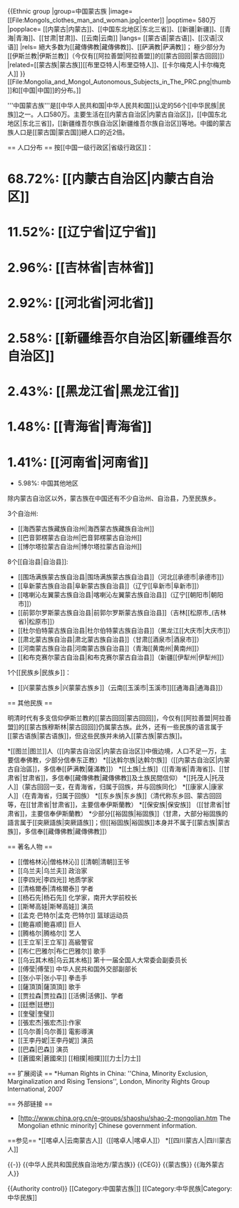 {{Ethnic group
|group=中国蒙古族
|image=[[File:Mongols_clothes_man_and_woman.jpg|center]]
|poptime= 580万 
|popplace= [[内蒙古|内蒙古]]、[[中国东北地区|东北三省]]、[[新疆|新疆]]、[[青海|青海]]、[[甘肃|甘肃]]、[[云南|云南]]
|langs= [[蒙古语|蒙古语]]、[[汉语|汉语]]
|rels= 絕大多数为[[藏傳佛教|藏傳佛教]]、[[萨满教|萨满教]]；
       極少部分为[[伊斯兰教|伊斯兰教]]（今仅有[[阿拉善盟|阿拉善盟]]的[[蒙古回回|蒙古回回]]）
|related=[[蒙古族|蒙古族]][[布里亞特人|布里亞特人]]、[[卡尔梅克人|卡尔梅克人]]
}}
[[File:Mongolia_and_Mongol_Autonomous_Subjects_in_The_PRC.png|thumb]]和[[中国|中国]]的分布。]]

'''中国蒙古族'''是[[中华人民共和国|中华人民共和国]]认定的56个[[中华民族|民族]]之一。人口580万。主要生活在[[内蒙古自治区|内蒙古自治区]]，[[中国东北地区|东北三省]]，[[新疆维吾尔族自治区|新疆维吾尔族自治区]]等地。中國的蒙古族人口是[[蒙古国|蒙古国]]總人口的近2倍。

== 人口分布 ==
按[[中国一级行政区|省级行政区]]：
# 68.72%: [[内蒙古自治区|内蒙古自治区]]
# 11.52%: [[辽宁省|辽宁省]]
# 2.96%: [[吉林省|吉林省]]
# 2.92%: [[河北省|河北省]]
# 2.58%: [[新疆维吾尔自治区|新疆维吾尔自治区]]
# 2.43%: [[黑龙江省|黑龙江省]]
# 1.48%: [[青海省|青海省]]
# 1.41%: [[河南省|河南省]]
* 5.98%: 中国其他地区

除内蒙古自治区以外，蒙古族在中国还有不少自治州、自治县，乃至民族乡。

3个自治州:
* [[海西蒙古族藏族自治州|海西蒙古族藏族自治州]]
* [[巴音郭楞蒙古自治州|巴音郭楞蒙古自治州]]
* [[博尔塔拉蒙古自治州|博尔塔拉蒙古自治州]]

8个[[自治县|自治县]]:
* [[围场满族蒙古族自治县|围场满族蒙古族自治县]]（河北[[承德市|承德市]]） 
* [[阜新蒙古族自治县|阜新蒙古族自治县]]（辽宁[[阜新市|阜新市]]） 
* [[喀喇沁左翼蒙古族自治县|喀喇沁左翼蒙古族自治县]]（辽宁[[朝阳市|朝阳市]]） 
* [[前郭尔罗斯蒙古族自治县|前郭尔罗斯蒙古族自治县]]（吉林[[松原市_(吉林省)|松原市]]） 
* [[杜尔伯特蒙古族自治县|杜尔伯特蒙古族自治县]]（黑龙江[[大庆市|大庆市]]） 
* [[肃北蒙古族自治县|肃北蒙古族自治县]]（甘肃[[酒泉市|酒泉市]]） 
* [[河南蒙古族自治县|河南蒙古族自治县]]（青海[[黄南州|黄南州]]） 
* [[和布克赛尔蒙古自治县|和布克赛尔蒙古自治县]]（新疆[[伊犁州|伊犁州]]） 

1个[[民族乡|民族乡]]：
* [[兴蒙蒙古族乡|兴蒙蒙古族乡]]（云南[[玉溪市|玉溪市]][[通海县|通海县]]）

== 其他民族 ==

明清时代有多支信仰伊斯兰教的[[蒙古回回|蒙古回回]]，今仅有[[阿拉善盟|阿拉善盟]]的[[蒙古族穆斯林|蒙古回回]]仍属蒙古族。此外，还有一些民族的语言属于[[蒙古语族|蒙古语族]]，但这些民族并未纳入[[蒙古族|蒙古族]]。

*[[图兰|图兰]]人（[[内蒙古自治区|内蒙古自治区]]中俄边境，人口不足一万，主要信奉佛教，少部分信奉东正教）
*[[达斡尔族|达斡尔族]]（[[内蒙古自治区|内蒙古自治區]]，多信奉[[萨满教|薩滿教]]）
*[[土族|土族]]（[[青海省|青海省]]、[[甘肃省|甘肃省]]，多信奉[[藏傳佛教|藏傳佛教]]及土族民間信仰）
*[[托茂人|托茂人]]（蒙古回回一支，在青海省，归属于回族，并与回族同化）
*[[康家人|康家人]]（在青海省，归属于回族）
*[[东乡族|东乡族]]（清代称东乡回、蒙古回回等，在[[甘肃省|甘肃省]]，主要信奉伊斯蘭教）
*[[保安族|保安族]] （[[甘肃省|甘肃省]]，主要信奉伊斯蘭教）
*少部分[[裕固族|裕固族]]（甘肃，大部分裕固族的語言属于[[突厥語族|突厥語族]]；但[[裕固族|裕固族]]本身并不属于[[蒙古族|蒙古族]]，多信奉[[藏傳佛教|藏傳佛教]]）

== 著名人物 ==
* [[僧格林沁|僧格林沁]] [[清朝|清朝]]王爷
* [[乌兰夫|乌兰夫]] 政治家
* [[李四光|李四光]] 地质学家
* [[清格爾泰|清格爾泰]] 学者
* [[杨石先|杨石先]] 化学家，南开大学前校长
* [[斯琴高娃|斯琴高娃]] 演员
* [[孟克·巴特尔|孟克·巴特尔]] 篮球运动员
* [[鲍喜顺|鲍喜顺]] 巨人
* [[腾格尔|腾格尔]] 艺人
* [[王立军|王立军]] 高級警官
* [[布仁巴雅尔|布仁巴雅尔]] 歌手
* [[乌云其木格|乌云其木格]] 第十一届全国人大常委会副委员长
* [[傅莹|傅莹]] 中华人民共和国外交部副部长
* [[张小平|张小平]] 拳击手
* [[薩頂頂|薩頂頂]] 歌手
* [[贾拉森|贾拉森]] [[活佛|活佛]]、学者
* [[廷懋|廷懋]]
* [[奎璧|奎璧]]
* [[張宏杰|張宏杰]]:作家
* [[乌尔善|乌尔善]] 電影導演
* [[王李丹妮|王李丹妮]] 演员
* [[巴森|巴森]] 演员
* [[蒼國來|蒼國來]] [[相撲|相撲]][[力士|力士]]

== 扩展阅读 ==
*Human Rights in China: ''China, Minority Exclusion, Marginalization and Rising Tensions'', London, Minority Rights Group International, 2007

== 外部链接 ==
* [http://www.china.org.cn/e-groups/shaoshu/shao-2-mongolian.htm The Mongolian ethnic minority] Chinese government information.

==参见==
*[[喀卓人|云南蒙古人]]（[[喀卓人|喀卓人]]）
*[[四川蒙古人|四川蒙古人]]


{{-}}
{{中华人民共和国民族自治地方/蒙古族}}
{{CEG}}
{{蒙古族}}
{{海外蒙古人}}

{{Authority control}}
[[Category:中国蒙古族|]]
[[Category:中华民族|Category:中华民族]]